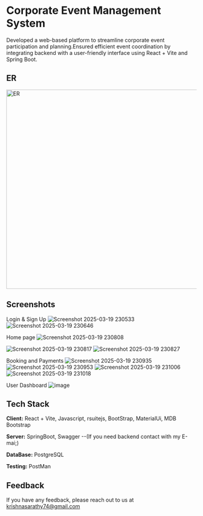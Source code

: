 
# Corporate Event Management System

Developed a web-based platform to streamline corporate event participation and planning.Ensured efficient event coordination by integrating backend with a user-friendly interface using React + Vite and Spring Boot.

## ER

 <img width="528" alt="ER" src="https://github.com/user-attachments/assets/6bbad38f-d0db-43c5-986e-f1f848de0eb7" />

 
 


## Screenshots
Login & Sign Up
![Screenshot 2025-03-19 230533](https://github.com/user-attachments/assets/835c1bb3-d458-4e64-bcc0-2af991a7d265)
![Screenshot 2025-03-19 230646](https://github.com/user-attachments/assets/ed962eb5-ffbc-4cda-a79e-57b2c02d0bc7)



Home page
![Screenshot 2025-03-19 230808](https://github.com/user-attachments/assets/52750a1d-0419-4ed6-a971-3d19dbb87af2)

![Screenshot 2025-03-19 230817](https://github.com/user-attachments/assets/3a0e5495-298f-4ea6-9750-e149984d4632)
![Screenshot 2025-03-19 230827](https://github.com/user-attachments/assets/afe19f46-51cf-4e82-aa3e-2820321d8436)


Booking and Payments
![Screenshot 2025-03-19 230935](https://github.com/user-attachments/assets/7fe7606e-083b-4c17-9218-6b517b2665e7)
![Screenshot 2025-03-19 230953](https://github.com/user-attachments/assets/a5696f8f-c8b7-4ce5-ad5c-be12d441a43e)
![Screenshot 2025-03-19 231006](https://github.com/user-attachments/assets/372d4827-bd1e-471b-a33c-df0c4cfc6921)
![Screenshot 2025-03-19 231018](https://github.com/user-attachments/assets/b12b9eb0-469c-4e4b-b546-74837813d47d)






User Dashboard
![image](https://github.com/user-attachments/assets/820eeb1e-58d9-43d6-88a7-b3d1f0a24dd5)












## Tech Stack

**Client:** React + Vite, Javascript, rsuitejs, BootStrap, MaterialUi, MDB Bootstrap

**Server:** SpringBoot, Swagger   --(If you need backend contact with my E-mai;)

**DataBase:** PostgreSQL

**Testing:** PostMan


## Feedback

If you have any feedback, please reach out to us at krishnasarathy74@gmail.com

